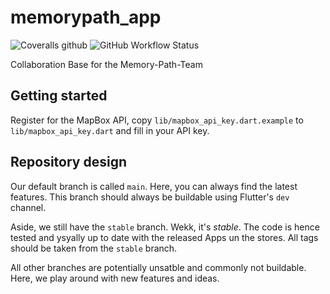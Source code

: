 # memorypath_app

![Coveralls github](https://img.shields.io/coveralls/github/Memory-Path/memorypath_app?style=for-the-badge) ![GitHub Workflow Status](https://img.shields.io/github/workflow/status/Memory-Path/memorypath_app/CI?label=tests&style=for-the-badge) 

Collaboration Base for the Memory-Path-Team

## Getting started

Register for the MapBox API, copy `lib/mapbox_api_key.dart.example` to `lib/mapbox_api_key.dart` and fill in your API key.

## Repository design

Our default branch is called `main`. Here, you can always find the latest features. This branch should always be buildable using Flutter's `dev` channel.

Aside, we still have the `stable` branch. Wekk, it's *stable*. The code is hence tested and ysyally up to date with the released Apps un the stores. All tags should be taken from the `stable` branch.

All other branches are potentially unsatble and commonly not buildable. Here, we play around with new features and ideas.
